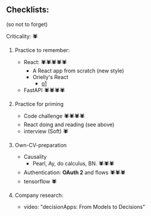 ## Checklists:
(so not to forget)

Criticality: 🕷

1. Practice to remember:
   * React: 🕷🕷🕷🕷🕷
       * A React app from scratch (new style)
       * Orielly's React
          * [o1](https://github.com/sohale/cs-glossaries/blob/master/js/react.md#modern-react)
   * FastAPI 🕷🕷🕷🕷
   

2. Practice for priming
   * Code challenge 🕷🕷🕷🕷
   * React doing and reading (see above)
   * interview (Soft) 🕷

3. Own-CV-preparation
   * Causality
       * Pearl, Ay, do calculus, BN. 🕷🕷🕷
   * Authentication: **OAuth 2** and flows 🕷🕷🕷
   * tensorflow 🕷

4. Company research:
    * video: "decisionApps: From Models to Decisions"
